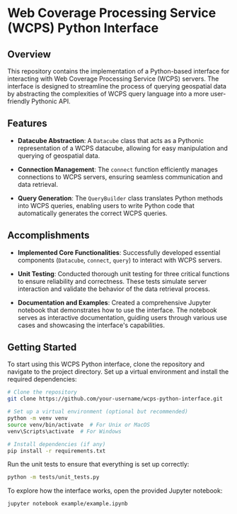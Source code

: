 # Web Coverage Processing Service (WCPS) Python Interface

## Overview

This repository contains the implementation of a Python-based interface for interacting with Web Coverage Processing Service (WCPS) servers. The interface is designed to streamline the process of querying geospatial data by abstracting the complexities of WCPS query language into a more user-friendly Pythonic API.

## Features

- **Datacube Abstraction**: A `Datacube` class that acts as a Pythonic representation of a WCPS datacube, allowing for easy manipulation and querying of geospatial data.
  
- **Connection Management**: The `connect` function efficiently manages connections to WCPS servers, ensuring seamless communication and data retrieval.

- **Query Generation**: The `QueryBuilder` class translates Python methods into WCPS queries, enabling users to write Python code that automatically generates the correct WCPS queries.

## Accomplishments

- **Implemented Core Functionalities**: Successfully developed essential components (`Datacube`, `connect`, `query`) to interact with WCPS servers.

- **Unit Testing**: Conducted thorough unit testing for three critical functions to ensure reliability and correctness. These tests simulate server interaction and validate the behavior of the data retrieval process.

- **Documentation and Examples**: Created a comprehensive Jupyter notebook that demonstrates how to use the interface. The notebook serves as interactive documentation, guiding users through various use cases and showcasing the interface's capabilities.

## Getting Started

To start using this WCPS Python interface, clone the repository and navigate to the project directory. Set up a virtual environment and install the required dependencies:

```bash
# Clone the repository
git clone https://github.com/your-username/wcps-python-interface.git

# Set up a virtual environment (optional but recommended)
python -m venv venv
source venv/bin/activate  # For Unix or MacOS
venv\Scripts\activate  # For Windows

# Install dependencies (if any)
pip install -r requirements.txt

```
Run the unit tests to ensure that everything is set up correctly:
```bash
python -m tests/unit_tests.py
```
To explore how the interface works, open the provided Jupyter notebook:
```
jupyter notebook example/example.ipynb
``` 

